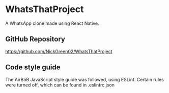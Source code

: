 # WhatsThatProject
A WhatsApp clone made using React Native.

## GitHub Repository
https://github.com/NickGreen02/WhatsThatProject

## Code style guide
The AirBnB JavaScript style guide was followed, using ESLint. Certain rules were turned off, which can be found in .eslintrc.json
